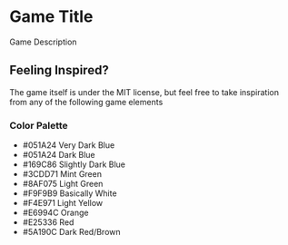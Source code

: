 # Game Title
Game Description

## Feeling Inspired?
The game itself is under the MIT license, but feel free to take inspiration from any of the following game elements

### Color Palette
- #051A24 Very Dark Blue
- #051A24 Dark Blue
- #169C86 Slightly Dark Blue
- #3CDD71 Mint Green
- #8AF075 Light Green
- #F9F9B9 Basically White
- #F4E971 Light Yellow
- #E6994C Orange
- #E25336 Red
- #5A190C Dark Red/Brown
